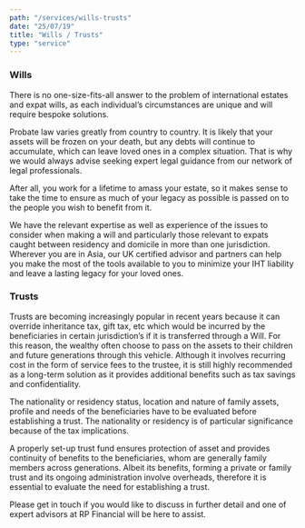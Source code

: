 ```yaml
---
path: "/services/wills-trusts"
date: "25/07/19"
title: "Wills / Trusts"
type: "service"
---
```


### Wills ###

There is no one-size-fits-all answer to the problem of international estates and expat wills, as each individual’s circumstances are unique and will require bespoke solutions.
 
Probate law varies greatly from country to country. It is likely that your assets will be frozen on your death, but any debts will continue to accumulate, which can leave loved ones in a complex situation. That is why we would always advise seeking expert legal guidance from our network of legal professionals. 
 
After all, you work for a lifetime to amass your estate, so it makes sense to take the time to ensure as much of your legacy as possible is passed on to the people you wish to benefit from it.
 
We have the relevant expertise as well as experience of the issues to consider when making a will and particularly those relevant to expats caught between residency and domicile in more than one jurisdiction. Wherever you are in Asia, our UK certified advisor and partners can help you make the most of the tools available to you to minimize your IHT liability and leave a lasting legacy for your loved ones. 


### Trusts ###

Trusts are becoming increasingly popular in recent years because it can override inheritance tax, gift tax, etc which would be incurred by the beneficiaries in certain jurisdiction’s if it is transferred through a Will. For this reason, the wealthy often choose to pass on the assets to their children and future generations through this vehicle. Although it involves recurring cost in the form of service fees to the trustee, it is still highly recommended as a long-term solution as it provides additional benefits such as tax savings and confidentiality.

The nationality or residency status, location and nature of family assets, profile and needs of the beneficiaries have to be evaluated before establishing a trust. The nationality or residency is of particular significance because of the tax implications.

A properly set-up trust fund ensures protection of asset and provides continuity of benefits to the beneficiaries, whom are generally family members across generations. Albeit its benefits, forming a private or family trust and its ongoing administration involve overheads, therefore it is essential to evaluate the need for establishing a trust.

Please get in touch if you would like to discuss in further detail and one of expert advisors at RP Financial will be here to assist.
